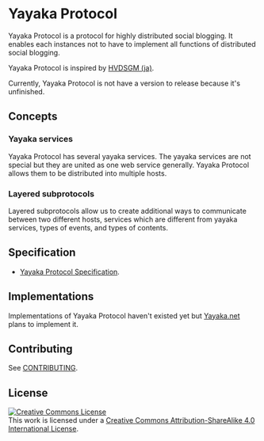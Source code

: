# Yayaka Protocol

Yayaka Protocol is a protocol for highly distributed social blogging.
It enables each instances not to have to implement all functions of distributed social blogging.

Yayaka Protocol is inspired by [HVDSGM (ja)](https://hakabahitoyo.wordpress.com/2017/05/22/hvdsgm/).

Currently, Yayaka Protocol is not have a version to release because it's unfinished.


## Concepts

### Yayaka services

Yayaka Protocol has several yayaka services.
The yayaka services are not special but they are united as one web service generally.
Yayaka Protocol allows them to be distributed into multiple hosts.

### Layered subprotocols

Layered subprotocols allow us to create additional ways to communicate between two different hosts,
services which are different from yayaka services, types of events, and types of contents.


## Specification

- [Yayaka Protocol Specification](specification/index.md).


## Implementations

Implementations of Yayaka Protocol haven't existed yet but [Yayaka.net](https://yayaka.net) plans to implement it.


## Contributing

See [CONTRIBUTING](CONTRIBUTING.md).

## License

<a rel="license" href="http://creativecommons.org/licenses/by-sa/4.0/"><img alt="Creative Commons License" style="border-width:0" src="https://i.creativecommons.org/l/by-sa/4.0/88x31.png" /></a><br />This work is licensed under a <a rel="license" href="http://creativecommons.org/licenses/by-sa/4.0/">Creative Commons Attribution-ShareAlike 4.0 International License</a>.
